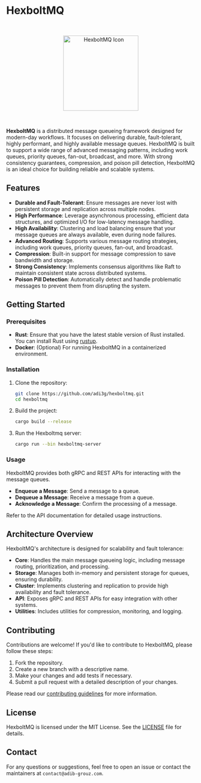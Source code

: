# HexboltMQ

<br>

<p align="center">
    <img width="200" src="https://github.com/user-attachments/assets/b8630ff7-efcd-4edd-a10a-663b377a0521" alt="HexboltMQ Icon">
</p>

<br>

**HexboltMQ** is a distributed message queueing framework designed for modern-day workflows. It focuses on delivering durable, fault-tolerant, highly performant, and highly available message queues. HexboltMQ is built to support a wide range of advanced messaging patterns, including work queues, priority queues, fan-out, broadcast, and more. With strong consistency guarantees, compression, and poison pill detection, HexboltMQ is an ideal choice for building reliable and scalable systems.

## Features

- **Durable and Fault-Tolerant**: Ensure messages are never lost with persistent storage and replication across multiple nodes.
- **High Performance**: Leverage asynchronous processing, efficient data structures, and optimized I/O for low-latency message handling.
- **High Availability**: Clustering and load balancing ensure that your message queues are always available, even during node failures.
- **Advanced Routing**: Supports various message routing strategies, including work queues, priority queues, fan-out, and broadcast.
- **Compression**: Built-in support for message compression to save bandwidth and storage.
- **Strong Consistency**: Implements consensus algorithms like Raft to maintain consistent state across distributed systems.
- **Poison Pill Detection**: Automatically detect and handle problematic messages to prevent them from disrupting the system.

## Getting Started

### Prerequisites

- **Rust**: Ensure that you have the latest stable version of Rust installed. You can install Rust using [rustup](https://rustup.rs/).
- **Docker**: (Optional) For running HexboltMQ in a containerized environment.

### Installation

1. Clone the repository:

   ```bash
   git clone https://github.com/adi3g/hexboltmq.git
   cd hexboltmq
   ```

2. Build the project:

   ```bash
   cargo build --release
   ```

3. Run the Hexboltmq server:

   ```bash
   cargo run --bin hexboltmq-server
   ```

### Usage

HexboltMQ provides both gRPC and REST APIs for interacting with the message queues.

- **Enqueue a Message**: Send a message to a queue.
- **Dequeue a Message**: Receive a message from a queue.
- **Acknowledge a Message**: Confirm the processing of a message.

Refer to the API documentation for detailed usage instructions.

## Architecture Overview

HexboltMQ's architecture is designed for scalability and fault tolerance:

- **Core**: Handles the main message queueing logic, including message routing, prioritization, and processing.
- **Storage**: Manages both in-memory and persistent storage for queues, ensuring durability.
- **Cluster**: Implements clustering and replication to provide high availability and fault tolerance.
- **API**: Exposes gRPC and REST APIs for easy integration with other systems.
- **Utilities**: Includes utilities for compression, monitoring, and logging.

## Contributing

Contributions are welcome! If you'd like to contribute to HexboltMQ, please follow these steps:

1. Fork the repository.
2. Create a new branch with a descriptive name.
3. Make your changes and add tests if necessary.
4. Submit a pull request with a detailed description of your changes.

Please read our [contributing guidelines](CONTRIBUTING.md) for more information.

## License

HexboltMQ is licensed under the MIT License. See the [LICENSE](LICENSE) file for details.

## Contact

For any questions or suggestions, feel free to open an issue or contact the maintainers at `contact@adib-grouz.com`.
